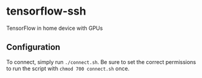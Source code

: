 # tensorflow-ssh

TensorFlow in home device with GPUs

## Configuration

To connect, simply run `./connect.sh`. Be sure to set the correct permissions to run the script with `chmod 700 connect.sh` once.
